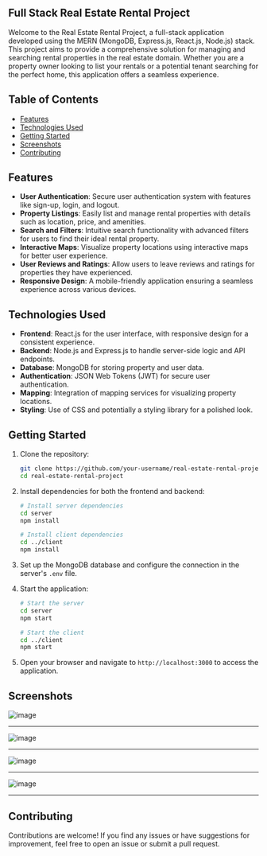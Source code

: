 ## Full Stack Real Estate Rental Project

Welcome to the Real Estate Rental Project, a full-stack application developed using the MERN (MongoDB, Express.js, React.js, Node.js) stack. This project aims to provide a comprehensive solution for managing and searching rental properties in the real estate domain. Whether you are a property owner looking to list your rentals or a potential tenant searching for the perfect home, this application offers a seamless experience.

## Table of Contents
- [Features](#features)
- [Technologies Used](#technologies-used)
- [Getting Started](#getting-started)
- [Screenshots](#screenshots)
- [Contributing](#contributing)

## Features

- **User Authentication**: Secure user authentication system with features like sign-up, login, and logout.
- **Property Listings**: Easily list and manage rental properties with details such as location, price, and amenities.
- **Search and Filters**: Intuitive search functionality with advanced filters for users to find their ideal rental property.
- **Interactive Maps**: Visualize property locations using interactive maps for better user experience.
- **User Reviews and Ratings**: Allow users to leave reviews and ratings for properties they have experienced.
- **Responsive Design**: A mobile-friendly application ensuring a seamless experience across various devices.

## Technologies Used

- **Frontend**: React.js for the user interface, with responsive design for a consistent experience.
- **Backend**: Node.js and Express.js to handle server-side logic and API endpoints.
- **Database**: MongoDB for storing property and user data.
- **Authentication**: JSON Web Tokens (JWT) for secure user authentication.
- **Mapping**: Integration of mapping services for visualizing property locations.
- **Styling**: Use of CSS and potentially a styling library for a polished look.

## Getting Started

1. Clone the repository:
   ```bash
   git clone https://github.com/your-username/real-estate-rental-project.git
   cd real-estate-rental-project
   ```

2. Install dependencies for both the frontend and backend:
   ```bash
   # Install server dependencies
   cd server
   npm install

   # Install client dependencies
   cd ../client
   npm install
   ```

3. Set up the MongoDB database and configure the connection in the server's `.env` file.

4. Start the application:
   ```bash
   # Start the server
   cd server
   npm start

   # Start the client
   cd ../client
   npm start
   ```

5. Open your browser and navigate to `http://localhost:3000` to access the application.

## Screenshots

![image](https://github.com/Sarthak102/Full-Stack-Real-Estate/assets/91387298/f34fae91-7a5b-4364-84aa-86d3f11d4af3)

------------------------------------------------------------------------------------------------------------------

![image](https://github.com/Sarthak102/Full-Stack-Real-Estate/assets/91387298/1ad200df-32e3-46ef-80e0-a18dedff330a)

------------------------------------------------------------------------------------------------------------------

![image](https://github.com/Sarthak102/Full-Stack-Real-Estate/assets/91387298/faca7e29-8ea4-4b2c-8828-e8b6abf8fcd5)

------------------------------------------------------------------------------------------------------------------

![image](https://github.com/Sarthak102/Full-Stack-Real-Estate/assets/91387298/e9c3b015-e387-41a8-bbc8-79dc9402aa0e)

------------------------------------------------------------------------------------------------------------------

## Contributing

Contributions are welcome! If you find any issues or have suggestions for improvement, feel free to open an issue or submit a pull request.
